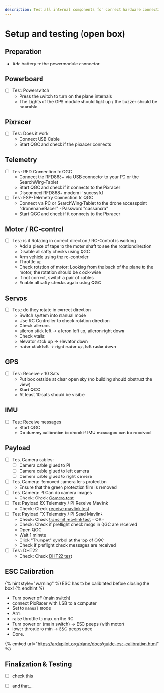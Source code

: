 ```yaml
---
description: Test all internal components for correct hardware connectivity
---
```


# Setup and testing \(open box\)

## Preparation

* Add battery to the powermodule connector

## Powerboard

* [ ] Test: Powerswitch
  * Press the switch to turn on the plane internals
  * The Lights of the GPS module should light up / the buzzer should be hearable

## Pixracer

* [ ] Test: Does it work
  * Connect USB Cable
  * Start QGC and check if the pixracer connects

## Telemetry

* [ ] Test: RFD Connection to QGC
  * Connect the RFD868+ via USB connector to your PC or the SearchWing-Tablet
  * Start QGC and check if it connects to the Pixracer
  * Disconnect RFD868+ modem if sucessful
* [ ] Test: ESP-Telemetry Connection to QGC
  * Connect via PC or SearchWing-Tablet to the drone accesspoint "dronenameRacer" - Password "cassandra"
  * Start QGC and check if it connects to the Pixracer

## Motor / RC-control

* [ ] Test: is it Rotating in correct direction / RC-Control is working
  * Add a piece of tape to the motor shaft to see the rotationdirection
  * Disable all safty checks using QGC
  * Arm vehicle using the rc-controler 
  * Throttle up 
  * Check rotation of motor: Looking from the back of the plane to the motor, the rotation should be clock-wise
  * If not correct, switch a pair of cables
  * Enable all safty checks again using QGC

## Servos

* [ ] Test: do they rotate in correct direction
  * Switch system into manual mode
  * Use RC Controller to check rotation direction
  * Check ailerons
  * aileron stick left -&gt; aileron left up, aileron right down
  * Check vtails:
  * elevator stick up -&gt; elevator down
  * ruder stick left -&gt; right ruder up, left ruder down

## GPS

* [ ] Test: Receive &gt; 10 Sats
  * Put box outside at clear open sky \(no building should obstruct the view\)
  * Start QGC
  * At least 10 sats should be visible

## IMU

* [ ] Test: Receive messages
  * Start QGC
  * Do dummy calibration to check if IMU messages can be received

## Payload

* [ ] Test Camera cables:
  * [ ] Camera cable glued to PI
  * [ ] Camera cable glued to left camera
  * [ ] Camera cable glued to right camera
* [ ] Test Camera: Removed camera lens protection
  * Ensure that the green protection film is removed
* [ ] Test Camera: PI Can do camera images
  * Check: Check [Camera test](https://kidslab.gitbook.io/searchwing/preparing-components/software-setup/setup-companion-computer#camera-image-taking)
* [ ] Test Payload RX Telemetry / PI Receive Mavlink
  * Check: Check [receive mavlink test](https://kidslab.gitbook.io/searchwing/preparing-components/software-setup/setup-companion-computer#receive-mavlink)
* [ ] Test Payload TX Telemetry / PI Send Mavlink
  * Check: Check [transmit mavlink test](https://kidslab.gitbook.io/searchwing/preparing-components/software-setup/setup-companion-computer#transmit-mavlink) - OR -
  * Check: Check if preflight check msgs in QGC are received
  * Open QGC
  * Wait 1 minute
  * Click "Trumpet" symbol at the top of QGC
  * Check if preflight check messages are received
* [ ] Test: DHT22
  * Check: Check [DHT22 tes](https://kidslab.gitbook.io/searchwing/preparing-components/software-setup/setup-companion-computer#dht22)t



## ESC Calibration

{% hint style="warning" %}
ESC has to be calibrated before closing the box!
{% endhint %}

* Turn power off \(main switch\)
* connect PixRacer with USB to a computer
* Set to `manual` mode 
* Arm 
* raise throttle to max on the RC
* Turn power on \(main switch\) -&gt; ESC peeps \(with motor\)
* lower throttle to min -&gt; ESC peeps once
* Done.



{% embed url="https://ardupilot.org/plane/docs/guide-esc-calibration.html" %}



## Finalization & Testing

* [ ] check this
* [ ] and that...

